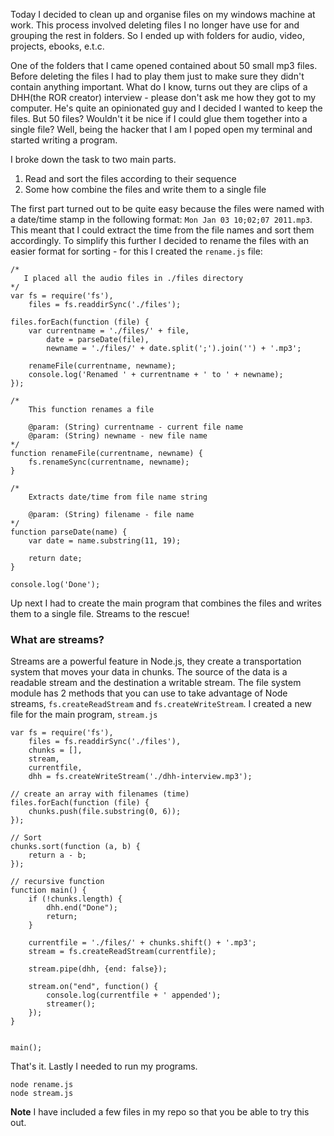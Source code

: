 ﻿Today I decided to clean up and organise files on my windows machine at work. This process involved deleting files I no longer have use for and grouping the rest in folders.  So I ended up with folders for audio, video, projects, ebooks, e.t.c.

One of the folders that I came opened contained about 50 small mp3 files. Before deleting the files I had to play them just to make sure they didn't contain anything important. What do I know, turns out they are clips of a DHH(the ROR creator) interview - please don't ask me how they got to my computer.  He's quite an opinionated guy and I decided I wanted to keep the files. But 50 files? Wouldn't it be nice if I could glue them together into a single file? Well, being the hacker that I am I poped open my terminal and started writing a program.

I broke down the task to two main parts.
 1. Read and sort the files according to their sequence
 2. Some how combine the files and write them to a single file
 
The first part turned out to be quite easy because the files were named with a date/time stamp in the following format: `Mon Jan 03 10;02;07 2011.mp3`. This meant that I could extract the time from the file names and sort them accordingly. To simplify this further I decided to rename the files with an easier format for sorting - for this I created the `rename.js` file:

    /*
       I placed all the audio files in ./files directory
    */
    var fs = require('fs'),
        files = fs.readdirSync('./files');

    files.forEach(function (file) {
        var currentname = './files/' + file, 
            date = parseDate(file),
            newname = './files/' + date.split(';').join('') + '.mp3';

        renameFile(currentname, newname); 
        console.log('Renamed ' + currentname + ' to ' + newname);    
    }); 

    /*
        This function renames a file
    
        @param: (String) currentname - current file name
        @param: (String) newname - new file name     
    */
    function renameFile(currentname, newname) {
        fs.renameSync(currentname, newname);
    }

    /*
        Extracts date/time from file name string
        
        @param: (String) filename - file name 
    */
    function parseDate(name) {
        var date = name.substring(11, 19);
    
        return date;
    }

    console.log('Done');
    
Up next I had to create the main program that combines the files and writes them to a single file. Streams to the rescue! 

### What are streams? 

Streams are a powerful feature in Node.js, they create a transportation system that moves your data in chunks. The source of the data is a readable stream and the destination a writable stream. The file system module has 2 methods that you can use to take advantage of Node streams, `fs.createReadStream` and `fs.createWriteStream`. I created a new file for the main program,  `stream.js` 

    var fs = require('fs'),
        files = fs.readdirSync('./files'),
        chunks = [],
        stream,
        currentfile,
        dhh = fs.createWriteStream('./dhh-interview.mp3');

    // create an array with filenames (time)
    files.forEach(function (file) {
        chunks.push(file.substring(0, 6));  
    });

    // Sort
    chunks.sort(function (a, b) {
        return a - b;
    });

    // recursive function
    function main() {
        if (!chunks.length) {
            dhh.end("Done");
            return;
        }
    
        currentfile = './files/' + chunks.shift() + '.mp3';
        stream = fs.createReadStream(currentfile);
    
        stream.pipe(dhh, {end: false});
    
        stream.on("end", function() {
            console.log(currentfile + ' appended');
            streamer();        
        });
    }


    main();
    
That's it. Lastly I needed to run my programs.

    node rename.js
    node stream.js

**Note** I have included a few files in my repo so that you be able to try this out.
